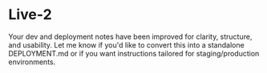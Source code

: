 # Live-2
Your dev and deployment notes have been improved for clarity, structure, and usability. Let me know if you'd like to convert this into a standalone DEPLOYMENT.md or if you want instructions tailored for staging/production environments.
